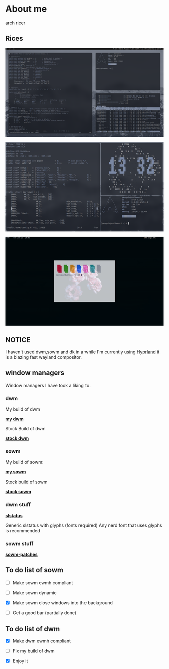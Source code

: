 # About me
arch ricer
## Rices
![image1](https://raw.githubusercontent.com/Z0achary/Z0achary/main/2024-01-11-184415_1600x900_scrot.png)

![image2](https://raw.githubusercontent.com/Z0achary/Z0achary/main/2024-01-14-133223_1600x900_scrot.png)

![image3](https://raw.githubusercontent.com/Z0achary/Z0achary/main/2024-01-23-200354_1600x900_scrot.png)

## NOTICE
I haven't used dwm,sowm and dk in a while I'm currently using [Hyprland](https://github.com/hyprwm/hyprland) it is a blazing fast wayland compositor.

## window managers
Window managers I have took a liking to.
### dwm
My build of dwm

[__**my dwm**__](https://github.com/Z0achary/dwm)

Stock Build of dwm

[__**stock dwm**__](https://git.suckless.org/dwm)
### sowm
My build of sowm:

[__**my sowm**__](https://github.com/Z0achary/sowm)

Stock build of sowm

[__**stock sowm**__](https://github.com/dylanaraps/sowm)
### dwm stuff
[**slstatus**](https://github.com/brookiestein/slstatus)

Generic slstatus with glyphs (fonts required)
Any nerd font that uses glyphs is recommended

### sowm stuff
[**sowm-patches**](https://github.com/dylanaraps/sowm-patches)

## To do list of sowm

- [ ] Make sowm ewmh compliant

- [ ] Make sowm dynamic

- [x] Make sowm close windows into the background

- [ ] Get a good bar (partially done)
## To do list of dwm

 - [x] Make dwm ewmh compliant
 
 - [ ] Fix my build of dwm

 - [x] Enjoy it
